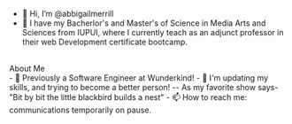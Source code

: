 - 👋 Hi, I’m @abbigailmerrill
- 👀 I have my Bacherlor's and  Master's of Science in Media Arts and Sciences from IUPUI, where I currently teach as an adjunct professor in their web Development certificate bootcamp. 
<br>
About Me
<br>
- 🌱 Previously a Software Engineer at Wunderkind!
- 💞️ I'm updating my skills, and trying to become a better person!
-- As my favorite show says- "Bit by bit the little blackbird builds a nest"
- 📫 How to reach me: communications temporarily on pause. 
